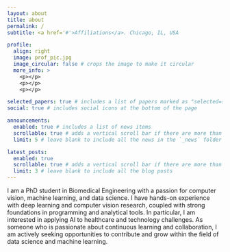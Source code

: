 ```yaml
---
layout: about
title: about
permalink: /
subtitle: <a href='#'>Affiliations</a>. Chicago, IL, USA

profile:
  align: right
  image: prof_pic.jpg
  image_circular: false # crops the image to make it circular
  more_info: >
    <p></p>
    <p></p>
    <p></p>

selected_papers: true # includes a list of papers marked as "selected={true}"
social: true # includes social icons at the bottom of the page

announcements:
  enabled: true # includes a list of news items
  scrollable: true # adds a vertical scroll bar if there are more than 3 news items
  limit: 5 # leave blank to include all the news in the `_news` folder

latest_posts:
  enabled: true
  scrollable: true # adds a vertical scroll bar if there are more than 3 new posts items
  limit: 3 # leave blank to include all the blog posts
---
```


I am a PhD student in Biomedical Engineering with a passion for computer vision, machine learning, and data science. 
I have hands-on experience with deep learning and computer vision research, coupled with strong foundations in programming and analytical tools. In particular, I am interested in applying AI to healthcare and technology challenges. 
As someone who is passionate about continuous learning and collaboration, I am actively seeking opportunities to contribute and grow within the field of data science and machine learning.
